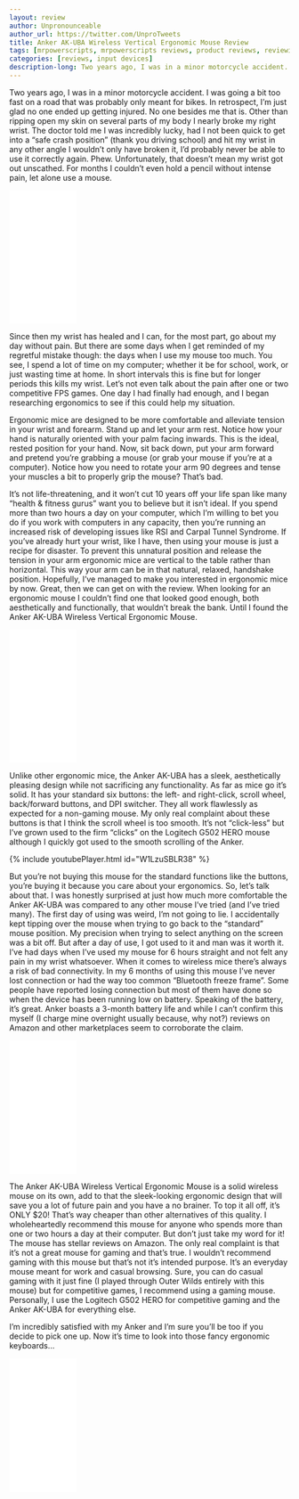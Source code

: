 ```yaml
---
layout: review
author: Unpronounceable
author_url: https://twitter.com/UnproTweets
title: Anker AK-UBA Wireless Vertical Ergonomic Mouse Review
tags: [mrpowerscripts, mrpowerscripts reviews, product reviews, reviewing amazon products, amazon product]
categories: [reviews, input devices]
description-long: Two years ago, I was in a minor motorcycle accident. I was going a bit too fast on a road that was probably only meant for bikes. In retrospect, I’m just glad no one ended up getting injured. No one besides me that is. Other than ripping open my skin on several parts of my body I nearly broke my right wrist. The doctor told me I was incredibly lucky, had I not been quick to get into a “safe crash position” (thank you driving school) and hit my wrist in any other angle I wouldn’t only have broken it, I’d probably never be able to use it correctly again. Phew. Unfortunately, that doesn’t mean my wrist got out unscathed. For months I couldn’t even hold a pencil without intense pain, let alone use a mouse.
---
```


Two years ago, I was in a minor motorcycle accident. I was going a bit too fast on a road that was probably only meant for bikes. In retrospect, I’m just glad no one ended up getting injured. No one besides me that is. Other than ripping open my skin on several parts of my body I nearly broke my right wrist. The doctor told me I was incredibly lucky, had I not been quick to get into a “safe crash position” (thank you driving school) and hit my wrist in any other angle I wouldn’t only have broken it, I’d probably never be able to use it correctly again. Phew. Unfortunately, that doesn’t mean my wrist got out unscathed. For months I couldn’t even hold a pencil without intense pain, let alone use a mouse.

<iframe style="width:120px;height:240px;" marginwidth="0" marginheight="0" scrolling="no" frameborder="0" src="//ws-na.amazon-adsystem.com/widgets/q?ServiceVersion=20070822&OneJS=1&Operation=GetAdHtml&MarketPlace=US&source=ac&ref=tf_til&ad_type=product_link&tracking_id=mrpowerscript-20&marketplace=amazon&region=US&placement=B00BIFNTMC&asins=B00BIFNTMC&linkId=546a9d950cef147e9cc3c6889314978f&show_border=true&link_opens_in_new_window=true&price_color=333333&title_color=0066c0&bg_color=ffffff">
    </iframe>

Since then my wrist has healed and I can, for the most part, go about my day without pain. But there are some days when I get reminded of my regretful mistake though: the days when I use my mouse too much. You see, I spend a lot of time on my computer; whether it be for school, work, or just wasting time at home. In short intervals this is fine but for longer periods this kills my wrist. Let’s not even talk about the pain after one or two competitive FPS games. One day I had finally had enough, and I began researching ergonomics to see if this could help my situation.

Ergonomic mice are designed to be more comfortable and alleviate tension in your wrist and forearm. Stand up and let your arm rest. Notice how your hand is naturally oriented with your palm facing inwards. This is the ideal, rested position for your hand. Now, sit back down, put your arm forward and pretend you’re grabbing a mouse (or grab your mouse if you’re at a computer). Notice how you need to rotate your arm 90 degrees and tense your muscles a bit to properly grip the mouse? That’s bad.

It’s not life-threatening, and it won’t cut 10 years off your life span like many “health & fitness gurus” want you to believe but it isn’t ideal. If you spend more than two hours a day on your computer, which I’m willing to bet you do if you work with computers in any capacity, then you’re running an increased risk of developing issues like RSI and Carpal Tunnel Syndrome. If you’ve already hurt your wrist, like I have, then using your mouse is just a recipe for disaster.
To prevent this unnatural position and release the tension in your arm ergonomic mice are vertical to the table rather than horizontal. This way your arm can be in that natural, relaxed, handshake position.
Hopefully, I’ve managed to make you interested in ergonomic mice by now. Great, then we can get on with the review. When looking for an ergonomic mouse I couldn’t find one that looked good enough, both aesthetically and functionally, that wouldn’t break the bank. Until I found the Anker AK-UBA Wireless Vertical Ergonomic Mouse. 

<iframe style="width:120px;height:240px;" marginwidth="0" marginheight="0" scrolling="no" frameborder="0" src="//ws-na.amazon-adsystem.com/widgets/q?ServiceVersion=20070822&OneJS=1&Operation=GetAdHtml&MarketPlace=US&source=ac&ref=tf_til&ad_type=product_link&tracking_id=mrpowerscript-20&marketplace=amazon&region=US&placement=B00BIFNTMC&asins=B00BIFNTMC&linkId=546a9d950cef147e9cc3c6889314978f&show_border=true&link_opens_in_new_window=true&price_color=333333&title_color=0066c0&bg_color=ffffff">
    </iframe>

Unlike other ergonomic mice, the Anker AK-UBA has a sleek, aesthetically pleasing design while not sacrificing any functionality. As far as mice go it’s solid. It has your standard six buttons: the left- and right-click, scroll wheel, back/forward buttons, and DPI switcher. They all work flawlessly as expected for a non-gaming mouse. My only real complaint about these buttons is that I think the scroll wheel is too smooth. It’s not “click-less” but I’ve grown used to the firm “clicks” on the Logitech G502 HERO mouse although I quickly got used to the smooth scrolling of the Anker.

{% include youtubePlayer.html id="W1LzuSBLR38" %}

But you’re not buying this mouse for the standard functions like the buttons, you’re buying it because you care about your ergonomics. So, let’s talk about that. I was honestly surprised at just how much more comfortable the Anker AK-UBA was compared to any other mouse I’ve tried (and I’ve tried many). The first day of using was weird, I’m not going to lie. I accidentally kept tipping over the mouse when trying to go back to the “standard” mouse position. My precision when trying to select anything on the screen was a bit off. But after a day of use, I got used to it and man was it worth it. I’ve had days when I’ve used my mouse for 6 hours straight and not felt any pain in my wrist whatsoever.
When it comes to wireless mice there’s always a risk of bad connectivity. In my 6 months of using this mouse I’ve never lost connection or had the way too common “Bluetooth freeze frame”. Some people have reported losing connection but most of them have done so when the device has been running low on battery. Speaking of the battery, it’s great. Anker boasts a 3-month battery life and while I can’t confirm this myself (I charge mine overnight usually because, why not?) reviews on Amazon and other marketplaces seem to corroborate the claim.

<iframe style="width:120px;height:240px;" marginwidth="0" marginheight="0" scrolling="no" frameborder="0" src="//ws-na.amazon-adsystem.com/widgets/q?ServiceVersion=20070822&OneJS=1&Operation=GetAdHtml&MarketPlace=US&source=ac&ref=tf_til&ad_type=product_link&tracking_id=mrpowerscript-20&marketplace=amazon&region=US&placement=B00BIFNTMC&asins=B00BIFNTMC&linkId=546a9d950cef147e9cc3c6889314978f&show_border=true&link_opens_in_new_window=true&price_color=333333&title_color=0066c0&bg_color=ffffff">
    </iframe>

The Anker AK-UBA Wireless Vertical Ergonomic Mouse is a solid wireless mouse on its own, add to that the sleek-looking ergonomic design that will save you a lot of future pain and you have a no brainer. To top it all off, it’s ONLY $20! That’s way cheaper than other alternatives of this quality. I wholeheartedly recommend this mouse for anyone who spends more than one or two hours a day at their computer. But don’t just take my word for it! The mouse has stellar reviews on Amazon. The only real complaint is that it’s not a great mouse for gaming and that’s true. I wouldn’t recommend gaming with this mouse but that’s not it’s intended purpose. It’s an everyday mouse meant for work and casual browsing. Sure, you can do casual gaming with it just fine (I played through Outer Wilds entirely with this mouse) but for competitive games, I recommend using a gaming mouse. Personally, I use the Logitech G502 HERO for competitive gaming and the Anker AK-UBA for everything else.

I’m incredibly satisfied with my Anker and I’m sure you’ll be too if you decide to pick one up. Now it’s time to look into those fancy ergonomic keyboards…

 <iframe style="width:120px;height:240px;" marginwidth="0" marginheight="0" scrolling="no" frameborder="0" src="//ws-na.amazon-adsystem.com/widgets/q?ServiceVersion=20070822&OneJS=1&Operation=GetAdHtml&MarketPlace=US&source=ac&ref=tf_til&ad_type=product_link&tracking_id=mrpowerscript-20&marketplace=amazon&region=US&placement=B00BIFNTMC&asins=B00BIFNTMC&linkId=546a9d950cef147e9cc3c6889314978f&show_border=true&link_opens_in_new_window=true&price_color=333333&title_color=0066c0&bg_color=ffffff">
    </iframe>